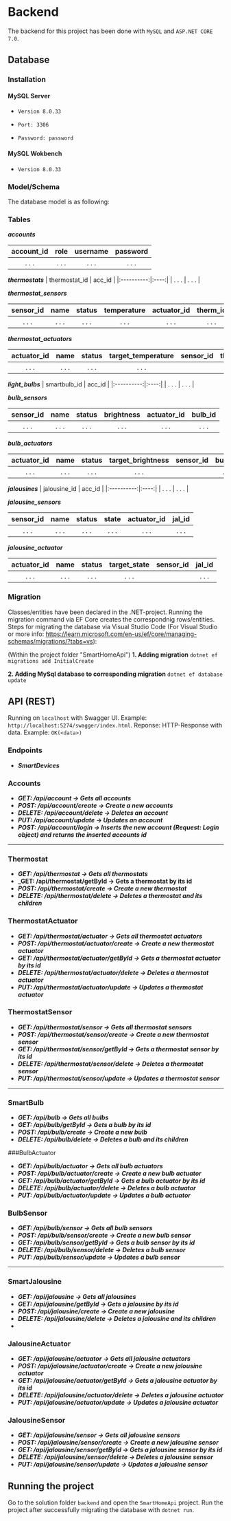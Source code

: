 # Backend

The backend for this project has been done with `MySQL` and `ASP.NET CORE 7.0`.

## Database
### Installation
#### MySQL Server

- `Version 8.0.33`

- `Port: 3306`

- `Password: password`

#### MySQL Wokbench

- `Version 8.0.33`

### Model/Schema

The database model is as following:

### Tables
**_accounts_**

| account_id | role | username | password |
|:----------:|:----:|:--------:|:--------:|
|     . . .    | . . .  |   . . .    |   . . .    |

**_thermostats_**
| thermostat_id | acc_id |
|:----------:|:----:|
|     . . .    | . . .  | 

**_thermostat_sensors_**

| sensor_id | name | status | temperature |  actuator_id |  therm_id |
|:----------:|:-----:|:------------------:|:----------:|:----------:|:----------:|
|     . . .    |  . . .  |        . . .         |    . . .     |  . . .     |  . . .     |

**_thermostat_actuators_**

| actuator_id | name | status | target_temperature | sensor_id | therm_id |
|:----------:|:-----:|:------------------:|:----------:|:----------:|:----------:|
|     . . .    |  . . .  |        . . .         |    . . .     ||        . . .         |    . . .     |



**_light_bulbs_**
| smartbulb_id | acc_id |
|:----------:|:----:|
|     . . .    | . . .  | 

**_bulb_sensors_**

| sensor_id | name | status | brightness |  actuator_id |  bulb_id |
|:----------:|:-----:|:------------------:|:----------:|:----------:|:----------:|
|     . . .    |  . . .  |        . . .         |    . . .     |  . . .     |  . . .     |

**_bulb_actuators_**

| actuator_id | name | status | target_brightness | sensor_id | bulb_id |
|:----------:|:-----:|:------------------:|:----------:|:----------:|:----------:|
|     . . .    |  . . .  |        . . .         |    . . .     ||        . . .         |    . . .     | 





**_jalousines_**
| jalousine_id | acc_id |
|:----------:|:----:|
|     . . .    | . . .  | 

**_jalousine_sensors_**

| sensor_id | name | status | state |  actuator_id |  jal_id |
|:----------:|:-----:|:------------------:|:----------:|:----------:|:----------:|
|     . . .    |  . . .  |        . . .         |    . . .     |  . . .     |  . . .     |

**_jalousine_actuator_**

| actuator_id | name | status | target_state | sensor_id | jal_id |
|:----------:|:-----:|:------------------:|:----------:|:----------:|:----------:|
|     . . .    |  . . .  |        . . .         |    . . .     ||        . . .         |    . . .     |

### Migration
Classes/entities have been declared in the .NET-project. Running the migration command via EF Core creates the correspondnig rows/entities.
Steps for migrating the database via Visual Studio Code (For Visual Studio or more info: https://learn.microsoft.com/en-us/ef/core/managing-schemas/migrations/?tabs=vs):

(Within the project folder "SmartHomeApi")
**1. Adding migration**
`dotnet ef migrations add InitialCreate`

**2. Adding MySql database to corresponding migration**
`dotnet ef database update`

## API (REST)
Running on `localhost` with Swagger UI. Example: `http://localhost:5274/swagger/index.html`.
Reponse: HTTP-Response with data. Example: `OK(<data>)`

### Endpoints
- **_SmartDevices_**

### Accounts
- **_GET: /api/account  -> Gets all accounts_**
- **_POST: /api/account/create  -> Create a new accounts_**
- **_DELETE: /api/account/delete  -> Deletes an account_**
- **_PUT: /api/account/update  -> Updates an account_**
- **_POST: /api/account/login  -> Inserts the new account (Request: Login object) and returns the inserted accounts id_**
------------------
### Thermostat
- **_GET: /api/thermostat  -> Gets all thermostats_**
- **_GET: /api/thermostat/getById  -> Gets a thermostat by its id**
- **_POST: /api/thermostat/create  -> Create a new thermostat_**
- **_DELETE: /api/thermostat/delete  -> Deletes a thermostat and its children_**

### ThermostatActuator
- **_GET: /api/thermostat/actuator  -> Gets all thermostat actuators_**
- **_POST: /api/thermostat/actuator/create  -> Create a new thermostat actuator_**
- **_GET: /api/thermostat/actuator/getById  -> Gets a thermostat actuator by its id_**
- **_DELETE: /api/thermostat/actuator/delete  -> Deletes a thermostat actuator_**
- **_PUT: /api/thermostat/actuator/update  -> Updates a thermostat actuator_**

### ThermostatSensor
- **_GET: /api/thermostat/sensor  -> Gets all thermostat sensors_**
- **_POST: /api/thermostat/sensor/create  -> Create a new thermostat sensor_**
- **_GET: /api/thermostat/sensor/getById  -> Gets a thermostat sensor by its id_**
- **_DELETE: /api/thermostat/sensor/delete  -> Deletes a thermostat sensor_**
- **_PUT: /api/thermostat/sensor/update  -> Updates a thermostat sensor_**
------------------
### SmartBulb
- **_GET: /api/bulb  -> Gets all bulbs_**
- **_GET: /api/bulb/getById  -> Gets a bulb by its id_**
- **_POST: /api/bulb/create  -> Create a new bulb_**
- **_DELETE: /api/bulb/delete  -> Deletes a bulb and its children_**

###BulbActuator
- **_GET: /api/bulb/actuator  -> Gets all bulb actuators_**
- **_POST: /api/bulb/actuator/create  -> Create a new bulb actuator_**
- **_GET: /api/bulb/actuator/getById  -> Gets a bulb actuator by its id_**
- **_DELETE: /api/bulb/actuator/delete  -> Deletes a bulb actuator_**
- **_PUT: /api/bulb/actuator/update  -> Updates a bulb actuator_**

### BulbSensor
- **_GET: /api/bulb/sensor  -> Gets all bulb sensors_**
- **_POST: /api/bulb/sensor/create  -> Create a new bulb sensor_**
- **_GET: /api/bulb/sensor/getById  -> Gets a bulb sensor by its id_**
- **_DELETE: /api/bulb/sensor/delete  -> Deletes a bulb sensor_**
- **_PUT: /api/bulb/sensor/update  -> Updates a bulb sensor_**
------------------
### SmartJalousine
- **_GET: /api/jalousine  -> Gets all jalousines_**
- **_GET: /api/jalousine/getById  -> Gets a jalousine by its id_**
- **_POST: /api/jalousine/create  -> Create a new jalousine_**
- **_DELETE: /api/jalousine/delete  -> Deletes a jalousine and its children_**
- 
### JalousineActuator
- **_GET: /api/jalousine/actuator  -> Gets all jalousine actuators_**
- **_POST: /api/jalousine/actuator/create  -> Create a new jalousine actuator_**
- **_GET: /api/jalousine/actuator/getById  -> Gets a jalousine actuator by its id_**
- **_DELETE: /api/jalousine/actuator/delete  -> Deletes a jalousine actuator_**
- **_PUT: /api/jalousine/actuator/update  -> Updates a jalousine actuator_**

### JalousineSensor
- **_GET: /api/jalousine/sensor  -> Gets all jalousine sensors_**
- **_POST: /api/jalousine/sensor/create  -> Create a new jalousine sensor_**
- **_GET: /api/jalousine/sensor/getById  -> Gets a jalousine sensor by its id_**
- **_DELETE: /api/jalousine/sensor/delete  -> Deletes a jalousine sensor_**
- **_PUT: /api/jalousine/sensor/update  -> Updates a jalousine sensor_**

## Running the project
Go to the solution folder `backend` and open the `SmartHomeApi` project. Run the project after successfully migrating the database with `dotnet run`.
